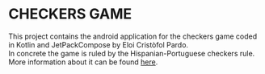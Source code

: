 # CHECKERS GAME
This project contains the android application for the checkers game coded in Kotlin and JetPackCompose 
by Eloi Cristòfol Pardo.  
In concrete the game is ruled by the Hispanian-Portuguese checkers rule. More information about it can be 
found [here](https://brainking.com/es/GameRules?tp=121). 